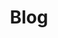 ---
title: Blog
image: https://harsh98trivedi.github.io/images/meta.jpg
meta: A Tech Lover and a Designer Inspired by Imagination.
layout: blogpage
permalink: "/blog"
---
